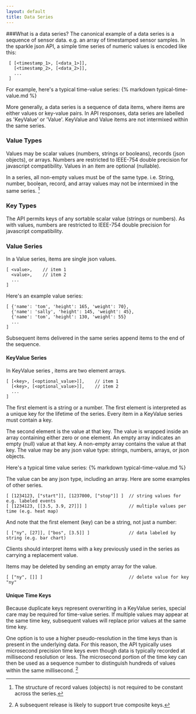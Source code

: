 ```yaml
---
layout: default
title: Data Series
---
```


###What is a data series?
The canonical example of a data series is a sequence of sensor data. 
e.g. an array of timestamped sensor samples. 
In the sparkle json API, a simple time series of numeric values is encoded like this: 

     [ [<timestamp_1>, [<data_1>]], 
       [<timestamp_2>, [<data_2>]], 
       ...
     ] 

For example, here's a typical time-value series:
{% markdown typical-time-value.md %}

More generally, a data series is a sequence of data items, where items are either values or key-value pairs.
In API responses, data series are labelled as 'KeyValue' or 'Value'. 
KeyValue and Value items are not intermixed within the same series.

### Value Types
Values may be scalar values (numbers, strings or booleans), records (json objects), or arrays. 
Numbers are restricted to IEEE-754 double precision for javascript compatibility.
Values in an item are optional (nullable).

In a series, all non-empty values must be of the same type. 
i.e. String, number, boolean, record, and array values may not be intermixed in the same series. [^records-can-vary]

[^records-can-vary]: The structure of record values (objects) is not required to be constant across the series. 

### Key Types
The API permits keys of any sortable scalar value (strings or numbers). 
As with values, numbers are restricted to IEEE-754 double precision for javascript compatibility.

### Value Series
In a Value series, items are single json values. 

    [ <value>,    // item 1
      <value>,    // item 2
      ...
    ]

Here's an example value series:

    [ {'name': 'tom', 'height': 165, 'weight': 70}, 
      {'name': 'sally', 'height': 145, 'weight': 45}, 
      {'name': 'tom', 'height': 130, 'weight': 55}
      ...
    ] 

Subsequent items delivered in the same series append items to the end of the sequence.

#### KeyValue Series

In KeyValue series , items are two element arrays. 

    [ [<key>, [<optional_value>]],    // item 1
      [<key>, [<optional_value>]],    // item 2
      ...
    ]

The first element is a string or a number. 
The first element is interpreted as a unique key for the lifetime of the series. 
Every item in a KeyValue series must contain a key.

The second element is the value at that key. 
The value is wrapped inside an array containing either zero or one element.
An empty array indicates an empty (null) value at that key.
A non-empty array contains the value at that key.
The value may be any json value type: strings, numbers, arrays, or json objects.

Here's a typical time value series:
{% markdown typical-time-value.md %}

The value can be any json type, including an array. Here are some examples of other series.

    [ [1234123, ["start"]], [1237000, ["stop"]] ]  // string values for e.g. labeled events
    [ [1234123, [[3.5, 3.9, 27]]] ]                // multiple values per time (e.g. heat map)

And note that the first element (key) can be a string, not just a number:

    [ ["ny", [27]], ["bos", [3.5]] ]               // data labeled by string (e.g. bar chart)

Clients should interpret items with a key previously used in the series as carrying a replacement value. 

Items may be deleted by sending an empty array for the value.

    [ ["ny", []] ]                                 // delete value for key "ny"

#### Unique Time Keys
Because duplicate keys represent overwriting in a KeyValue series, 
special care may be required for time-value series. 
If multiple values may appear at the same time key, 
subsequent values will replace prior values at the same time key.

One option is to use a higher pseudo-resolution in the time keys than is present in the underlying data.
For this reason, the API typically uses microsecond precision time keys 
even though data is typically recorded at millisecond resolution or less.
The microsecond portion of the time key can then be used as a sequence number to distinguish hundreds
of values within the same millisecond. [^composite-keys]

[^composite-keys]: A subsequent release is likely to support true composite keys.

